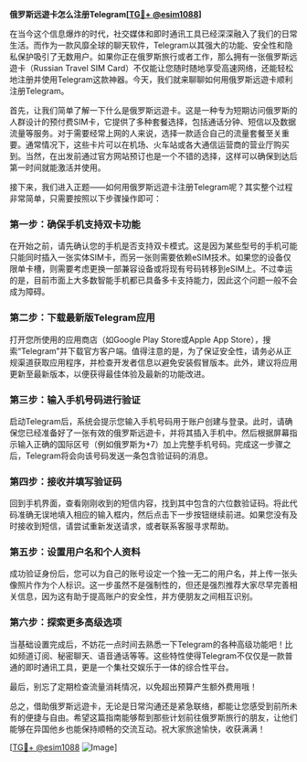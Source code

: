 **俄罗斯远遊卡怎么注册Telegram[[TG💪+ @esim1088](https://t.me/s/esim1088)]**

在当今这个信息爆炸的时代，社交媒体和即时通讯工具已经深深融入了我们的日常生活。而作为一款风靡全球的聊天软件，Telegram以其强大的功能、安全性和隐私保护吸引了无数用户。如果你正在俄罗斯旅行或者工作，那么拥有一张俄罗斯远遊卡（Russian Travel SIM Card）不仅能让您随时随地享受高速网络，还能轻松地注册并使用Telegram这款神器。今天，我们就来聊聊如何用俄罗斯远遊卡顺利注册Telegram。

首先，让我们简单了解一下什么是俄罗斯远遊卡。这是一种专为短期访问俄罗斯的人群设计的预付费SIM卡，它提供了多种套餐选择，包括通话分钟、短信以及数据流量等服务。对于需要经常上网的人来说，选择一款适合自己的流量套餐至关重要。通常情况下，这些卡片可以在机场、火车站或各大通信运营商的营业厅购买到。当然，在出发前通过官方网站预订也是一个不错的选择，这样可以确保到达后第一时间就能激活并使用。

接下来，我们进入正题——如何用俄罗斯远遊卡注册Telegram呢？其实整个过程非常简单，只需要按照以下步骤操作即可：

### 第一步：确保手机支持双卡功能

在开始之前，请先确认您的手机是否支持双卡模式。这是因为某些型号的手机可能只能同时插入一张实体SIM卡，而另一张则需要依赖eSIM技术。如果您的设备仅限单卡槽，则需要考虑更换一部兼容设备或将现有号码转移到eSIM上。不过幸运的是，目前市面上大多数智能手机都已具备多卡支持能力，因此这个问题一般不会成为障碍。

### 第二步：下载最新版Telegram应用

打开您所使用的应用商店（如Google Play Store或Apple App Store），搜索“Telegram”并下载官方客户端。值得注意的是，为了保证安全性，请务必从正规渠道获取应用程序，并检查开发者信息以避免安装假冒版本。此外，建议将应用更新至最新版本，以便获得最佳体验及最新的功能改进。

### 第三步：输入手机号码进行验证

启动Telegram后，系统会提示您输入手机号码用于账户创建与登录。此时，请确保您已经准备好了一张有效的俄罗斯远遊卡，并将其插入手机中。然后根据屏幕指示输入正确的国际区号（例如俄罗斯为+7）加上完整手机号码。完成这一步骤之后，Telegram将会向该号码发送一条包含验证码的消息。

### 第四步：接收并填写验证码

回到手机界面，查看刚刚收到的短信内容，找到其中包含的六位数验证码。将此代码准确无误地填入相应的输入框内，然后点击下一步按钮继续前进。如果您没有及时接收到短信，请尝试重新发送请求，或者联系客服寻求帮助。

### 第五步：设置用户名和个人资料

成功验证身份后，您可以为自己的账号设定一个独一无二的用户名，并上传一张头像照片作为个人标识。这一步虽然不是强制性的，但还是强烈推荐大家尽早完善相关信息，因为这有助于提高账户的安全性，并方便朋友之间相互识别。

### 第六步：探索更多高级选项

当基础设置完成后，不妨花一点时间去熟悉一下Telegram的各种高级功能吧！比如频道订阅、秘密聊天、语音通话等等。这些特性使得Telegram不仅仅是一款普通的即时通讯工具，更是一个集社交娱乐于一体的综合性平台。

最后，别忘了定期检查流量消耗情况，以免超出预算产生额外费用哦！

总之，借助俄罗斯远遊卡，无论是日常沟通还是紧急联络，都能让您感受到前所未有的便捷与自由。希望这篇指南能够帮到那些计划前往俄罗斯旅行的朋友，让他们能够在异国他乡也能保持顺畅的交流互动。祝大家旅途愉快，收获满满！

[[TG💪+ @esim1088](https://t.me/s/esim1088) ![Image](https://i.postimg.cc/4NQfJmqS/Snipaste-2025-05-13-00-14-12.png)]